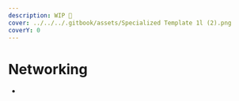 ```yaml
---
description: WIP 🚧
cover: ../../../.gitbook/assets/Specialized Template 1l (2).png
coverY: 0
---
```


# Networking

*
